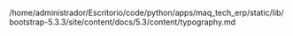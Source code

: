 /home/administrador/Escritorio/code/python/apps/maq_tech_erp/static/lib/bootstrap-5.3.3/site/content/docs/5.3/content/typography.md